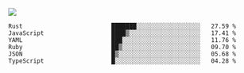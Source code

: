![](https://github-profile-summary-cards.vercel.app/api/cards/profile-details?username=igtm&theme=dracula)
<!--START_SECTION:waka-->

```text
Rust                         ███████░░░░░░░░░░░░░░░░░░   27.59 %
JavaScript                   ████▒░░░░░░░░░░░░░░░░░░░░   17.41 %
YAML                         ███░░░░░░░░░░░░░░░░░░░░░░   11.76 %
Ruby                         ██▒░░░░░░░░░░░░░░░░░░░░░░   09.70 %
JSON                         █▒░░░░░░░░░░░░░░░░░░░░░░░   05.68 %
TypeScript                   █░░░░░░░░░░░░░░░░░░░░░░░░   04.28 %
```

<!--END_SECTION:waka-->
